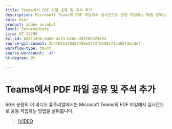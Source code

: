 ```yaml
---
title: Teams에서 PDF 파일 공유 및 주석 추가
description: Microsoft Teams의 PDF 파일에서 실시간으로 공동 작업하는 방법 알아보기
role: User
product: adobe acrobat
level: Intermediate
jira: KT-13296
exl-id: b8411496-6488-4c13-b26e-dd5f6b825494
source-git-commit: 2b47655370d52405e5773f0358c71aa65fdecdef
workflow-type: tm+mt
source-wordcount: '47'
ht-degree: 0%

---
```


# Teams에서 PDF 파일 공유 및 주석 추가

60초 분량의 이 비디오 튜토리얼에서는 Microsoft Teams의 PDF 파일에서 실시간으로 공동 작업하는 방법을 살펴봅니다.

>[!VIDEO](https://video.tv.adobe.com/v/343048?quality=12&learn=on&hidetitle=true)
